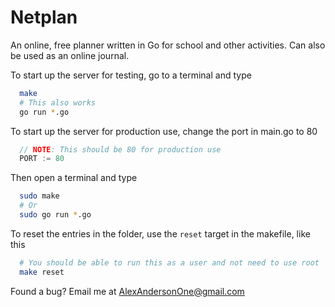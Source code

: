 # Netplan

An online, free planner written in Go for school and other activities. Can
also be used as an online journal.


To start up the server for testing, go to a terminal and type
```bash
  make
  # This also works
  go run *.go
```

To start up the server for production use, change the port in main.go to 80
```go
  // NOTE: This should be 80 for production use
  PORT := 80
```

Then open a terminal and type
```bash
  sudo make
  # Or
  sudo go run *.go
```

To reset the entries in the folder, use the `reset` target in the makefile,
like this
```bash
  # You should be able to run this as a user and not need to use root
  make reset
```

Found a bug? Email me at AlexAndersonOne@gmail.com
